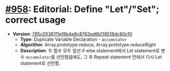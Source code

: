 # [#958](https://github.com/tc39/ecma262/pull/958/files): Editorial: Define "Let"/"Set"; correct usage

- **Version**: [785c05361f1ef8b4e8c8763ed6b118518dc80c10](https://github.com/tc39/ecma262/commit/785c05361f1ef8b4e8c8763ed6b118518dc80c10)
  - **Type**: Duplicate Variable Declaration - `accumulator`
  - **Algorithm**: Array.prototype.reduce, Array.prototype.reduceRight
  - **Description**: 두 함수 모두 앞선 if-else statement에서 Let statement로 변수 `accumulator`를 선언했음에도, 그 후 Repeat statement 안에서 다시 Let statement로 선언함. 

